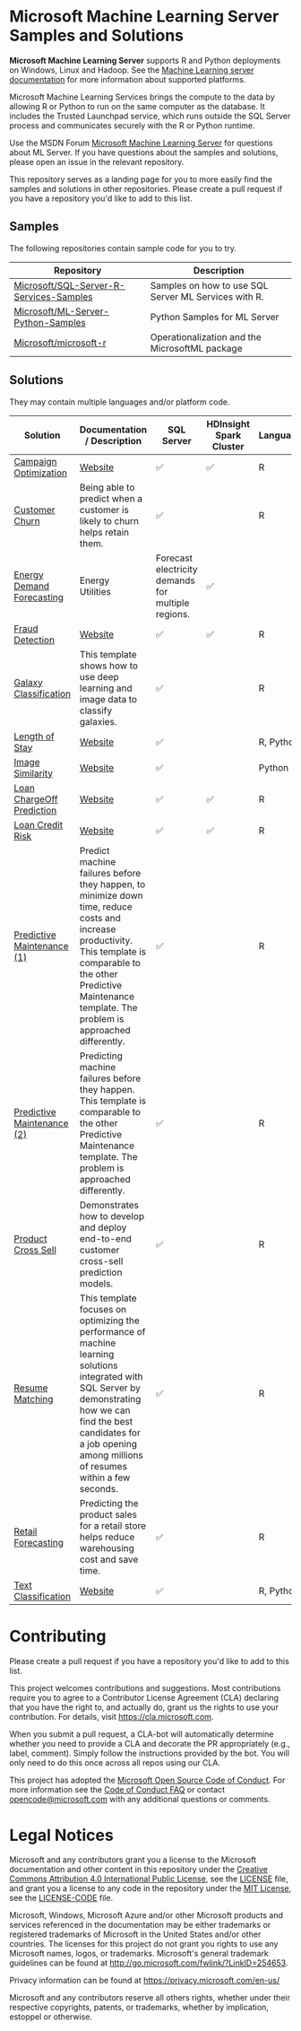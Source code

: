 

# Microsoft Machine Learning Server Samples and Solutions

**Microsoft Machine Learning Server** supports R and Python deployments on Windows, Linux and Hadoop. See the [Machine Learning server documentation](https://docs.microsoft.com/en-us/machine-learning-server/install/r-server-install-supported-platforms) for more information about supported platforms.

Microsoft Machine Learning Services brings the compute to the data by allowing R or Python to run on the same computer as the database. It includes the Trusted Launchpad service, which runs outside the SQL Server process and communicates securely with the R or Python runtime.

Use the MSDN Forum [Microsoft Machine Learning Server]( https://social.msdn.microsoft.com/Forums/en-US/home?forum=MicrosoftR) for questions about ML Server. If you have questions about the samples and solutions, please open an issue in the relevant repository.

This repository serves as a landing page for you to more easily find the samples and solutions in other repositories. Please create a pull request if you have a repository you'd like to add to this list.

## Samples
The following repositories contain sample code for you to try.

| Repository | Description |
|---|---|
| [Microsoft/SQL-Server-R-Services-Samples](https://github.com/Microsoft/SQL-Server-R-Services-Samples) | Samples on how to use SQL Server ML Services with R. |
| [Microsoft/ML-Server-Python-Samples](https://github.com/Microsoft/ML-Server-Python-Samples) | Python Samples for ML Server |
| [Microsoft/microsoft-r](https://github.com/Microsoft/microsoft-r) | Operationalization and the MicrosoftML package  |

## Solutions
They may contain multiple languages and/or platform code.

| Solution |  Documentation / Description | SQL Server | HDInsight Spark Cluster | Languages |
|---|--|--|--|--|
|[Campaign Optimization](https://github.com/Microsoft/r-server-campaign-optimization) |[Website](https://microsoft.github.io/r-server-campaign-optimization/) |     :white_check_mark:|:white_check_mark:| R |
|[Customer Churn](https://github.com/Microsoft/SQL-Server-R-Services-Samples/blob/master/Churn)|Being able to predict when a customer is likely to churn helps retain them.|:white_check_mark:||R|
|[Energy Demand Forecasting](https://github.com/Microsoft/SQL-Server-R-Services-Samples/blob/master/EnergyDemandForecasting)|Energy<br/>Utilities|Forecast electricity demands for multiple regions.|:white_check_mark:||R|
|[Fraud Detection](https://github.com/Microsoft/r-server-fraud-detection) |[Website](https://microsoft.github.io/r-server-fraud-detection/) | :white_check_mark:| :white_check_mark:  | R |
|[Galaxy Classification](https://github.com/Microsoft/SQL-Server-R-Services-Samples/blob/master/Galaxies)|This template shows how to use deep learning and image data to classify galaxies.|:white_check_mark:||R|
|[Length of Stay](https://github.com/Microsoft/r-server-hospital-length-of-stay) |[Website](https://microsoft.github.io/r-server-hospital-length-of-stay/) | :white_check_mark:| | R, Python |
|[Image Similarity](https://github.com/Microsoft/ml-server-image-similarity) |[Website](https://microsoft.github.io/ml-server-image-similarity/) | :white_check_mark:| | Python |
|[Loan ChargeOff Prediction](https://github.com/Microsoft/r-server-loan-chargeoff) |[Website](https://microsoft.github.io//r-server-loan-chargeoff/) |   :white_check_mark:| :white_check_mark:  | R |
|[Loan Credit Risk](https://github.com/Microsoft/r-server-loan-credit-risk) |[Website](https://microsoft.github.io/r-server-loan-credit-risk/) | :white_check_mark:| :white_check_mark: | R |
|[Predictive Maintenance (1)](https://github.com/Microsoft/SQL-Server-R-Services-Samples/blob/master/PredictiveMaintenance)|Predict machine failures before they happen, to minimize down time, reduce costs and increase productivity. This template is comparable to the other Predictive Maintenance template. The problem is approached differently.|:white_check_mark:||R|
|[Predictive Maintenance (2)](https://github.com/Microsoft/SQL-Server-R-Services-Samples/blob/master/PredictiveMaintenanceModelingGuide)|Predicting machine failures before they happen. This template is comparable to the other Predictive Maintenance template. The problem is approached differently.|:white_check_mark:||R|
|[Product Cross Sell](https://github.com/Microsoft/SQL-Server-R-Services-Samples/blob/master/ProductCrossSell)|Demonstrates how to develop and deploy end-to-end customer cross-sell prediction models.|:white_check_mark:||R|
|[Resume Matching](https://github.com/Microsoft/SQL-Server-R-Services-Samples/blob/master/SQLOptimizationTips)|This template focuses on optimizing the performance of machine learning solutions integrated with SQL Server by demonstrating how we can find the best candidates for a job opening among millions of resumes within a few seconds.| :white_check_mark:||R|
|[Retail Forecasting](https://github.com/Microsoft/SQL-Server-R-Services-Samples/blob/master/RetailForecasting)|Predicting the product sales for a retail store helps reduce warehousing cost and save time.|:white_check_mark:||R|
|[Text Classification](https://github.com/Microsoft/ml-server-text-classification) |[Website](https://microsoft.github.io/ml-server-text-classification/) |   :white_check_mark:| | R, Python |

# Contributing

Please create a pull request if you have a repository you'd like to add to this list. 

This project welcomes contributions and suggestions.  Most contributions require you to agree to a
Contributor License Agreement (CLA) declaring that you have the right to, and actually do, grant us
the rights to use your contribution. For details, visit https://cla.microsoft.com.

When you submit a pull request, a CLA-bot will automatically determine whether you need to provide
a CLA and decorate the PR appropriately (e.g., label, comment). Simply follow the instructions
provided by the bot. You will only need to do this once across all repos using our CLA.

This project has adopted the [Microsoft Open Source Code of Conduct](https://opensource.microsoft.com/codeofconduct/).
For more information see the [Code of Conduct FAQ](https://opensource.microsoft.com/codeofconduct/faq/) or
contact [opencode@microsoft.com](mailto:opencode@microsoft.com) with any additional questions or comments.

# Legal Notices

Microsoft and any contributors grant you a license to the Microsoft documentation and other content
in this repository under the [Creative Commons Attribution 4.0 International Public License](https://creativecommons.org/licenses/by/4.0/legalcode),
see the [LICENSE](LICENSE) file, and grant you a license to any code in the repository under the [MIT License](https://opensource.org/licenses/MIT), see the
[LICENSE-CODE](LICENSE-CODE) file.

Microsoft, Windows, Microsoft Azure and/or other Microsoft products and services referenced in the documentation
may be either trademarks or registered trademarks of Microsoft in the United States and/or other countries.
The licenses for this project do not grant you rights to use any Microsoft names, logos, or trademarks.
Microsoft's general trademark guidelines can be found at http://go.microsoft.com/fwlink/?LinkID=254653.

Privacy information can be found at https://privacy.microsoft.com/en-us/

Microsoft and any contributors reserve all others rights, whether under their respective copyrights, patents,
or trademarks, whether by implication, estoppel or otherwise.
